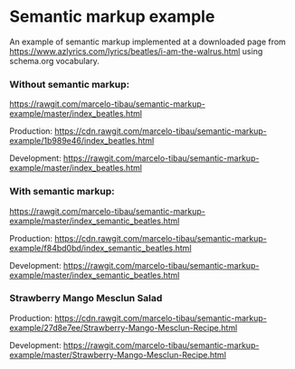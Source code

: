 # Semantic markup example
An example of semantic markup implemented at a downloaded page from https://www.azlyrics.com/lyrics/beatles/i-am-the-walrus.html using schema.org vocabulary.

### Without semantic markup:
https://rawgit.com/marcelo-tibau/semantic-markup-example/master/index_beatles.html

Production: https://cdn.rawgit.com/marcelo-tibau/semantic-markup-example/1b989e46/index_beatles.html

Development: https://rawgit.com/marcelo-tibau/semantic-markup-example/master/index_beatles.html

### With semantic markup:
https://rawgit.com/marcelo-tibau/semantic-markup-example/master/index_semantic_beatles.html

Production: https://cdn.rawgit.com/marcelo-tibau/semantic-markup-example/f84bd0bd/index_semantic_beatles.html

Development: https://rawgit.com/marcelo-tibau/semantic-markup-example/master/index_semantic_beatles.html

### Strawberry Mango Mesclun Salad
Production: https://cdn.rawgit.com/marcelo-tibau/semantic-markup-example/27d8e7ee/Strawberry-Mango-Mesclun-Recipe.html

Development: https://rawgit.com/marcelo-tibau/semantic-markup-example/master/Strawberry-Mango-Mesclun-Recipe.html
